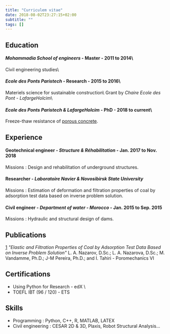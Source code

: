 ```yaml
---
title: "Curriculem vitae"
date: 2018-08-02T23:27:15+02:00
subtitle: ""
tags: []
---
```




## Education

#### *Mohammadia School of engineers*           - Master   - 2011 to 2014\
  Civil engineering studies\
#### *Ecole des Ponts Paristech*                - Research - 2015 to 2016\
  Materiels science for sustainable construction\\
  Grant by *Chaire Ecole des Pont - LafargeHolcim*\
#### *Ecole des Ponts Paristech & LafargeHolcim* - PhD - 2018 to current\
  Freeze-thaw resistance of [porous concrete](https://en.wikipedia.org/wiki/Pervious_concrete).

## Experience

#### Geotechnical engineer - *Structure & Réhabilitation* - Jan. 2017 to Nov. 2018
Missions : Design and rehabilitation of underground structures.
#### Researcher - *Laboratoire Navier & Novosibirsk State University*
Missions : Estimation of deformation and filtration properties of coal by adsorption test data based on inverse problem solution.
#### Civil engineer - *Department of water - Morocco* - Jan. 2015 to Sep. 2015
Missions : Hydraulic and structural design of dams.
## Publications

[1](https://ascelibrary.org/doi/abs/10.1061/9780784480779.034?src=recsys) *"Elastic and Filtration Properties of Coal by Adsorption Test Data Based on Inverse Problem Solution"*
L. A. Nazarov, D.Sc.; L. A. Nazarova, D.Sc.; M. Vandamme, Ph.D.; J-M Pereira, Ph.D.; and I. Tahiri - Poromechanics VI

## Certifications

- Using Python for Research - edX \
- TOEFL IBT (96 / 120) - ETS

## Skills

- Programming : Python, C++, R, MATLAB, LATEX
- Civil engineering : CESAR 2D & 3D, Plaxis, Robot Structural Analysis...
